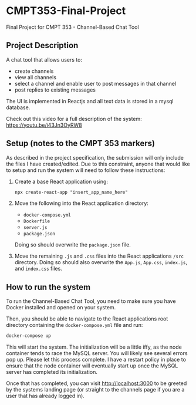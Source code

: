 # CMPT353-Final-Project

Final Project for CMPT 353 - Channel-Based Chat Tool

## Project Description

A chat tool that allows users to:

- create channels
- view all channels
- select a channel and enable user to post messages in that channel
- post replies to existing messages

The UI is implemented in Reactjs and all text data is stored in a mysql database.

Check out this video for a full description of the system: <https://youtu.be/i43Jn3OyRW8>

## Setup (notes to the CMPT 353 markers)

As described in the project specification, the submission will only include the files I have
created/edited. Due to this constraint, anyone that would like to setup and run the system
will need to follow these instructions:

1. Create a base React application using:

    ``` txt
    npx create-react-app "insert_app_name_here"
    ```

2. Move the following into the React application directory:
    - ``docker-compose.yml``
    - ``Dockerfile``
    - ``server.js``
    - ``package.json``

    Doing so should overwrite the ``package.json`` file.

3. Move the remaining `.js` and `.css` files into the React applications `/src` directory.
Doing so should also overwrite the ``App.js``, ``App.css``, ``index.js``, and ``index.css`` files.

## How to run the system

To run the Channel-Based Chat Tool, you need to make sure you have Docker installed and opened
on your system.

Then, you should be able to navigate to the React applications root directory containing the
``docker-compose.yml`` file and run:

``` txt
docker-compose up
```

This will start the system. The initialization will be a little iffy, as the node container
tends to race the MySQL server. You will likely see several errors pop up. Please let this process
complete. I have a restart policy in place to ensure that the node container will eventually start
up once the MySQL server has completed its initialization.

Once that has completed, you can visit <http://localhost:3000> to be greeted by the systems landing
page (or straight to the channels page if you are a user that has already logged in).
